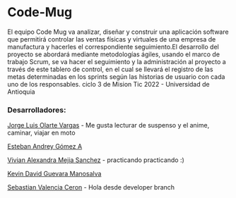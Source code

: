 # Code-Mug

El equipo Code Mug va analizar, diseñar y construir una aplicación software que permitirá controlar las ventas físicas y virtuales de una empresa de manufactura y hacerles el correspondiente seguimiento.El desarrollo del proyecto se abordará mediante metodologías ágiles, usando el marco de trabajo Scrum, se va hacer el seguimiento y la administración al proyecto a través de este tablero de control, en el cual se llevará el registro de las metas determinadas en los sprints según las historias de usuario con cada uno de los responsables. ciclo 3 de Mision Tic 2022 - Universidad de Antioquia

### Desarrolladores:
[Jorge Luis Olarte Vargas](https://github.com/jolarte8811) - Me gusta lecturar de suspenso y el anime, caminar, viajar en moto

[Esteban Andrey Gómez A](https://github.com/unawaretub86)

[Vivian Alexandra Mejia Sanchez](https://github.com/VivianMejia) - practicando practicando :)

[Kevin David Guevara Manosalva](https://github.com/KevinG090)

[Sebastian Valencia Ceron](https://github.com/yipson) - Hola desde developer branch
